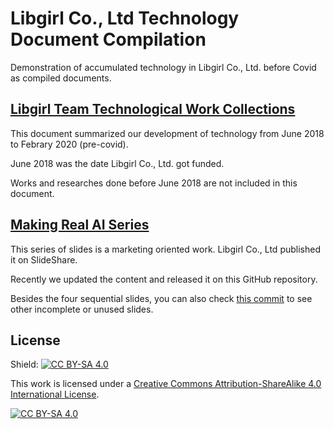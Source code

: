 # Libgirl Co., Ltd Technology Document Compilation

Demonstration of accumulated technology in Libgirl Co., Ltd. before Covid as compiled documents.

## [Libgirl Team Technological Work Collections](https://github.com/libgirlenterprise/libgirl-tech-doc-compilation/blob/main/Libgirl%20Team%20Technological%20Work%20Collections%20v20200227-made-CC-BY-SA-on-20220127.pdf)

This document summarized our development of technology from June 2018 to Febrary 2020 (pre-covid).

June 2018 was the date Libgirl Co., Ltd. got funded.

Works and researches done before June 2018 are not included in this document.

## [Making Real AI Series](https://github.com/libgirlenterprise/libgirl-tech-doc-compilation/tree/main/Making-Real-AI-Series)

This series of slides is a marketing oriented work. Libgirl Co., Ltd published it on SlideShare.

Recently we updated the content and released it on this GitHub repository.

Besides the four sequential slides, you can also check [this commit](https://github.com/libgirlenterprise/libgirl-tech-doc-compilation/tree/94bfca880682305c1838683e315258795a696ea1/Making-Real-AI-Series) to see other incomplete or unused slides.

## License

Shield: [![CC BY-SA 4.0][cc-by-sa-shield]][cc-by-sa]

This work is licensed under a
[Creative Commons Attribution-ShareAlike 4.0 International License][cc-by-sa].

[![CC BY-SA 4.0][cc-by-sa-image]][cc-by-sa]

[cc-by-sa]: http://creativecommons.org/licenses/by-sa/4.0/
[cc-by-sa-image]: https://licensebuttons.net/l/by-sa/4.0/88x31.png
[cc-by-sa-shield]: https://img.shields.io/badge/License-CC%20BY--SA%204.0-lightgrey.svg
